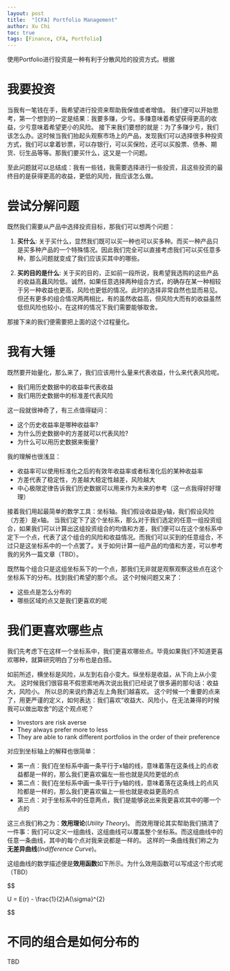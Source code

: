 ```yaml
---
layout: post
title:  "[CFA] Portfolio Management"
author: Xu Chi
toc: true
tags: [Finance, CFA, Portfolio]
---
```


使用Portfolio进行投资是一种有利于分散风险的投资方式。根据

# 我要投资

当我有一笔钱在手，我希望进行投资来帮助我保值或者增值。
我们便可以开始思考，第一个想到的一定是结果：我要多赚，少亏。多赚意味着希望获得更高的收益，少亏意味着希望更小的风险。
接下来我们要想的就是：为了多赚少亏，我们该怎么办。这时候当我们抬起头观察市场上的产品，发现我们可以选择很多种投资方式，我们可以拿着钞票，可以存银行，可以买保险，还可以买股票、债券、期货、衍生品等等。那我们要买什么，这又是一个问题。

至此问题就可以总结成：我有一些钱，我需要选择进行一些投资，且这些投资的最终目的是获得更高的收益，更低的风险，我应该怎么做。

# 尝试分解问题

既然我们需要从产品中选择投资目标，那我们可以想两个问题：

1. **买什么**: 关于买什么，显然我们既可以买一种也可以买多种。而买一种产品只是买多种产品的一个特殊情况。因此我们完全可以直接考虑我们可以买任意多种，那么问题就变成了我们应该买其中的哪些。

2. **买的目的是什么**: 关于买的目的，正如前一段所说，我希望我选购的这些产品的收益高**且**风险低。诚然，如果任意选择两种组合方式，的确存在某一种相较于另一种收益也更高，风险也更低的情况。此时的选择非常自然也显而易见。但还有更多的组合情况两两相比，有的虽然收益高，但风险大而有的收益虽然低但风险也较小，在这样的情况下我们需要能够取舍。

那接下来的我们便需要把上面的这个过程量化。

# 我有大锤

既然要开始量化，那么来了，我们应该用什么量来代表收益，什么来代表风险呢。

  * 我们用历史数据中的收益率代表收益
  * 我们用历史数据中的标准差代表风险

这一段就很神奇了，有三点值得疑问：

  * 这个历史收益率是哪种收益率?
  * 为什么历史数据中的方差就可以代表风险?
  * 为什么可以用历史数据来衡量?

我的理解也很浅显：

 * 收益率可以使用标准化之后的有效年收益率或者标准化后的某种收益率
 * 方差代表了稳定性，方差越大稳定性越差，风险越大
 * 中心极限定律告诉我们历史数据可以用来作为未来的参考（这一点我得好好理理）

接着我们用起最简单的数学工具：坐标轴。我们假设收益是y轴，我们假设风险（方差）是x轴。
当我们定下了这个坐标系，那么对于我们选定的任意一组投资组合，如果我们可以计算出这组投资组合的均值和方差，我们便可以在这个坐标系中定下一个点，代表了这个组合的风险和收益情况。而我们可以买到的任意组合，不过只是这坐标系中的一个点罢了。关于如何计算一组产品的均值和方差，可以参考我的另外一篇文章（TBD）。

既然每个组合只是这组坐标系下的一个点，那我们无非就是观察观察这些点在这个坐标系下的分布。找到我们希望的那个点。
这个时候问题又来了：
 * 这些点是怎么分布的
 * 哪些区域的点又是我们更喜欢的呢

# 我们更喜欢哪些点

我们先考虑下在这样一个坐标系中，我们更喜欢哪些点。毕竟如果我们不知道更喜欢哪种，就算研究明白了分布也是白搭。

如前所述，横坐标是风险，从左到右自小变大。纵坐标是收益，从下向上从小变大。
这时候我们很容易不假思索地再次说出我们已经说了很多遍的那句话：收益大，风险小。
所以总的来说约靠近左上角我们越喜欢。
这个时候一个重要的点来了，用更严谨的定义，如何表达：我们喜欢“收益大、风险小，在无法兼得的时候我可以做出取舍”的这个观点呢？

  * Investors are risk averse
  * They always prefer more to less
  * They are able to rank different portfolios in the order of their preference 

对应到坐标轴上的解释也很简单：

  * 第一点：我们在坐标系中画一条平行于x轴的线，意味着落在这条线上的点收益都是一样的，那么我们更喜欢偏左一些也就是风险更低的点
  * 第二点：我们在坐标系中画一条平行于y轴的线，意味着落在这条线上的点风险都是一样的，那么我们更喜欢偏上一些也就是收益更高的点
  * 第三点：对于坐标系中的任意两点，我们是能够说出来我更喜欢其中的哪一个点的

这三点我们称之为：**效用理论**(*Utility Theory*)。
而效用理论其实帮助我们搞清了一件事：我们可以定义一组曲线，这组曲线可以覆盖整个坐标系。而这组曲线中的任意一条曲线，其中的每个点对我来说都是一样的。
这样的一条曲线我们称之为**无差异曲线**(*Indifference Curve*)。

这组曲线的数学描述便是**效用函数**如下所示。为什么效用函数可以写成这个形式呢（TBD）

$$

U = E(r) - \frac{1}{2}A{\sigma}^{2}

$$

# 不同的组合是如何分布的

TBD